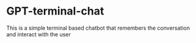 # GPT-terminal-chat
This is a simple terminal based chatbot that remembers the conversation and interact with the user
